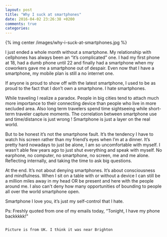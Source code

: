 ```yaml
---
layout: post
title: "Why I suck at smartphones"
date: 2016-04-02 23:26:38 +0200
comments: true
categories:
---
```


{% img center /images/why-i-suck-at-smartphones.jpg %}

I just ended a whole month without a smartphone. My relationship with cellphones has always been an “it’s complicated” one. I had my first phone at 18, had a dumb phone until 22 and finally had a smartphone when my coworkers gave me a smartphone out of despair. Even now that I have a smartphone, my mobile plan is still a no internet one.

If anyone is proud to show off with the latest smartphone, I used to be as proud to the fact that I don’t own a smartphone. I hate smartphones.

<!-- more -->

While traveling I realize a paradox. People in big cities tend to attach much more importance to their connecting device than people who live in more secluded area. Also long term travelers spend time sightseeing while short-term traveler capture moments. The correlation between smartphone use and time/distance is just wrong ! Smartphone is just a layer on the real world.

But to be honest it’s not the smartphone fault. It’s the tendency I have to watch his screen rather than my friend’s eyes when I’m at a dinner. It’s pretty hard nowadays to just be alone, I am so uncomfortable with myself. I wasn’t able few years ago to just shut everything and speak with myself. No earphone, no computer, no smartphone, no screen, me and me alone. Reflecting internally, and taking the time to ask big questions.

At the end. It’s not about denying smartphones. It’s about consciousness and mindfulness. When I sit on a table with or without a device I can still be a million miles away in my head OR be present and here with the people around me. I also can't deny how many opportunities of bounding to people all over the world smartphone open.

Smartphone I love you, it’s just my self-control that I hate.

Ps: Freshly quoted from one of my emails today, “Tonight, I have my phone backkkkk!"

~~~

Picture is from UK. I think it was near Brighton
